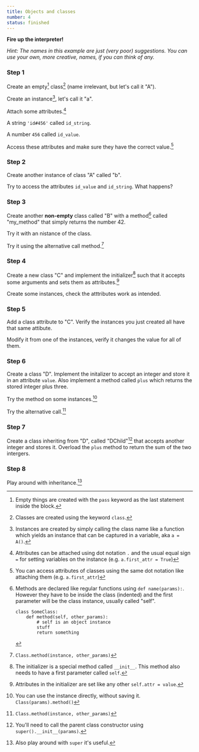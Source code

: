 ```yaml
---
title: Objects and classes
number: 4
status: finished
---
```


__Fire up the interpreter!__

*Hint: The names in this example are just (very poor) suggestions. You can use your own, more creative, names, if you can think of any.*

### Step 1

Create an empty[^empty] class[^class] (name irrelevant, but let's call it "A").

[^class]:
    Classes are created using the keyword `class`.
    
[^empty]:
    Empty things are created with the `pass` keyword as the last statement inside the block.

Create an instance[^instance], let's call it "a".

[^instance]:
    Instances are created by simply calling the class name like a function which yields an instance that can be captured in a variable, aka `a = A()`.

Attach some attributes.[^attach_attr]

[^attach_attr]:
    Attributes can be attached using dot notation `.` and the usual equal sign `=` for setting variables on the instance (e.g. `a.first_attr = True`)

A string `'id#456'` called `id_string`.

A number `456` called `id_value`.

Access these attributes and make sure they have the correct value.[^access_attr]

[^access_attr]:
    You can access attributes of classes using the same dot notation like attaching them (e.g. `a.first_attr`)

### Step 2

Create another instance of class "A" called "b".

Try to access the attributes `id_value` and `id_string`. What happens?

### Step 3 

Create another **non-empty** class called "B" with a method[^methods] called "my_method" that simply returns the number 42.

[^methods]:
    Methods are declared like regular functions using `def name(params):`. However they have to be inside the class (indented) and the first parameter will be the class instance, usually called "self".
        
        class SomeClass:
            def method(self, other_params):
                # self is an object instance
                stuff
                return something
        
Try it with an nistance of the class.

Try it using the alternative call method.[^alt_call]

[^alt_call]:
    `Class.method(instance, other_params)`

### Step 4

Create a new class "C" and implement the initializer[^initializer] such that it accepts some arguments and sets them as attributes.[^attr_init]

Create some instances, check the atttributes work as intended.

[^attr_init]:
    Attributes in the initializer are set like any other `self.attr = value`.

[^initializer]:
    The initializer is a special method called `__init__`. This method also needs to have a first parameter called `self`.

### Step 5

Add a class attribute to "C". Verify the instances you just created all have that same attibute.

Modify it from one of the instances, verify it changes the value for all of them.

### Step 6

Create a class "D". Implement the initalizer to accept an integer and store it in an attribute `value`. Also implement a method called `plus` which returns the stored integer plus three.

Try the method on some instances.[^anon_class]

[^anon_class]:
    You can use the instance directly, without saving it. `Class(params).method()`
    
Try the alternative call.[^alt_call] 

### Step 7

Create a class inheriting from "D", called "DChild"[^super] that accepts another integer and stores it. Overload the `plus` method to return the sum of the two intergers.

[^super]:
    You'll need to call the parent class constructor using `super().__init__(params)`.
    
    
### Step 8

Play around with inheritance.[^super2]

[^super2]:
    Also play around with `super` it's useful.
